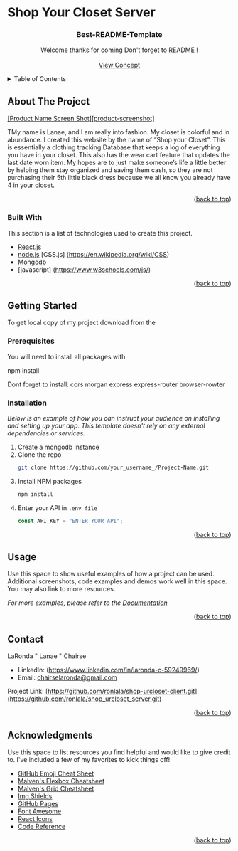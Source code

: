 # Shop Your Closet Server
<div id="top"></div>

<!-- PROJECT LOGO -->
<div style="text-align: center;">

  <h3 style="text-align: center;">Best-README-Template</h3>

  <p style="text-align: center;">
Welcome thanks for coming Don't forget to README !
    <br />
    <!-- <a href="https://github.com/othneildrew/Best-README-Template"><strong>Explore the docs »</strong></a> -->
    <br />
    <a href=https://www.canva.com/design/DAGdaZcJXe4/AeItCiKHUryO5GZHT7SYmw/view?mode=prototype>View Concept</a>
    <!-- <br>
    <a href="https://github.com/othneildrew/Best-README-Template/issues">Report Bug</a>
    <br> -->
    <!-- <a href="https://github.com/othneildrew/Best-README-Template/issues">Request Feature</a> -->
  </p>
</div>

<!-- TABLE OF CONTENTS -->
<details>
  <summary>Table of Contents</summary>
  <ol>
    <li>
      <a href="#about-the-project">About The Project</a>
      <ul>
        <li><a href="#built-with">Built With</a></li>
      </ul>
    </li>
    <li>
      <a href="#getting-started">Getting Started</a>
      <ul>
        <li><a href="#prerequisites">Prerequisites</a></li>
        <li><a href="#installation">Installation</a></li>
      </ul>
    </li>
    <li><a href="#usage">Usage</a></li>
    <li><a href="#contact">Contact</a></li>
    <li><a href="#acknowledgments">Acknowledgments</a></li>
  </ol>
</details>

<!-- ABOUT THE PROJECT -->

## About The Project

<!-- Insert a project screenshot here -->

[[Product Name Screen Shot][product-screenshot]](https://example.com)

TMy name is Lanae, and I am really into fashion. My closet is colorful and in abundance. I created this website by the name of “Shop your Closet”. This is essentially a clothing tracking Database that keeps a log of everything you have in your closet. This also has the wear cart feature that updates the last date worn item. My hopes are to just make someone’s life a little better by helping them stay organized and saving them cash, so they are not purchasing their 5th little black dress because we all know you already have 4 in your closet.

<p style="text-align: right;">(<a href="#top">back to top</a>)</p>

### Built With

This section is a list of technologies used to create this project.

<!-- Add more if your technologies are not listed -->
<!-- Comment (or remove) the ones you are not using yet -->

- [React.js](https://reactjs.org/)
- [node.js](https://getbootstrap.com)
  [CSS.js] (https://en.wikipedia.org/wiki/CSS)
- [Mongodb](https://www.mongodb.com/)
- [javascript] (https://www.w3schools.com/js/)
  <!-- - [Vue.js](https://vuejs.org/) -->
  <!-- - [Angular](https://angular.io/) -->
  <!-- - [Svelte](https://svelte.dev/) -->

<p style="text-align: right;">(<a href="#top">back to top</a>)</p>

<!-- GETTING STARTED -->

## Getting Started

To get local copy of my project download from the 

### Prerequisites
 You will need to install all packages with 

 npm install 

 Dont forget to install: 
 cors 
 morgan
 express
 express-router 
 browser-rowter 

### Installation

_Below is an example of how you can instruct your audience on installing and setting up your app. This template doesn't rely on any external dependencies or services._

1. Create a mongodb instance 
2. Clone the repo
   ```sh
   git clone https://github.com/your_username_/Project-Name.git
   ```
3. Install NPM packages
   ```sh
   npm install
   ```
4. Enter your API in `.env file`
   ```js
   const API_KEY = "ENTER YOUR API";
   ```

<p style="text-align: right;">(<a href="#top">back to top</a>)</p>

<!-- USAGE EXAMPLES -->

## Usage

Use this space to show useful examples of how a project can be used. Additional screenshots, code examples and demos work well in this space. You may also link to more resources.

_For more examples, please refer to the [Documentation](https://example.com)_

<p style="text-align: right;">(<a href="#top">back to top</a>)</p>

<!-- CONTACT -->

## Contact

LaRonda " Lanae " Chairse

- LinkedIn: (https://www.linkedin.com/in/laronda-c-59249969/)
- Email: chairselaronda@gmail.com

Project Link: [https://github.com/ronlala/shop-urcloset-client.git](https://github.com/ronlala/shop_urcloset_server.git)

<p style="text-align: right;">(<a href="#top">back to top</a>)</p>

<!-- ACKNOWLEDGMENTS -->

## Acknowledgments

Use this space to list resources you find helpful and would like to give credit to. I've included a few of my favorites to kick things off!


- [GitHub Emoji Cheat Sheet](https://www.webpagefx.com/tools/emoji-cheat-sheet)
- [Malven's Flexbox Cheatsheet](https://flexbox.malven.co/)
- [Malven's Grid Cheatsheet](https://grid.malven.co/)
- [Img Shields](https://shields.io)
- [GitHub Pages](https://pages.github.com)
- [Font Awesome](https://fontawesome.com)
- [React Icons](https://react-icons.github.io/react-icons/search)
- [Code Reference](https://developer.mozilla.org/en-US/)
<p style="text-align: right;">(<a href="#top">back to top</a>)</p>

